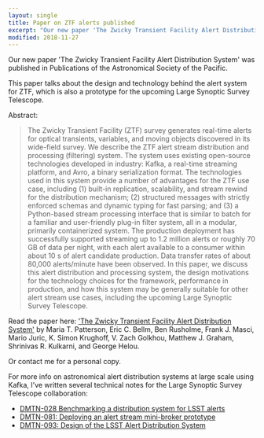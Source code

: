 ```yaml
---
layout: single
title: Paper on ZTF alerts published
excerpt: "Our new paper 'The Zwicky Transient Facility Alert Distribution System' was published in Publications of the Astronomical Society of the Pacific."
modified: 2018-11-27
---
```



Our new paper 'The Zwicky Transient Facility Alert Distribution System' was published in Publications of the Astronomical Society of the Pacific.

This paper talks about the design and technology behind the alert system for ZTF, which is also a prototype for the upcoming Large Synoptic Survey Telescope.

Abstract:

> The Zwicky Transient Facility (ZTF) survey generates real-time alerts for optical transients, variables, and moving objects discovered in its wide-field survey. We describe the ZTF alert stream distribution and processing (filtering) system. The system uses existing open-source technologies developed in industry: Kafka, a real-time streaming platform, and Avro, a binary serialization format. The technologies used in this system provide a number of advantages for the ZTF use case, including (1) built-in replication, scalability, and stream rewind for the distribution mechanism; (2) structured messages with strictly enforced schemas and dynamic typing for fast parsing; and (3) a Python-based stream processing interface that is similar to batch for a familiar and user-friendly plug-in filter system, all in a modular, primarily containerized system. The production deployment has successfully supported streaming up to 1.2 million alerts or roughly 70 GB of data per night, with each alert available to a consumer within about 10 s of alert candidate production. Data transfer rates of about 80,000 alerts/minute have been observed. In this paper, we discuss this alert distribution and processing system, the design motivations for the technology choices for the framework, performance in production, and how this system may be generally suitable for other alert stream use cases, including the upcoming Large Synoptic Survey Telescope.


Read the paper here:
['The Zwicky Transient Facility Alert Distribution System'](http://iopscience.iop.org/article/10.1088/1538-3873/aae904/) by Maria T. Patterson, Eric C. Bellm, Ben Rusholme, Frank J. Masci, Mario Juric, K. Simon Krughoff, V. Zach Golkhou, Matthew J. Graham, Shrinivas R. Kulkarni, and George Helou.

Or contact me for a personal copy.

For more info on astronomical alert distribution systems at large scale using Kafka, I've written several technical notes for the Large Synoptic Survey Telescope collaboration:

* [DMTN-028 Benchmarking a distribution system for LSST alerts](https://dmtn-028.lsst.io)
* [DMTN-081: Deploying an alert stream mini-broker prototype](https://dmtn-081.lsst.io/)
* [DMTN-093: Design of the LSST Alert Distribution System](https://dmtn-093.lsst.io/)
